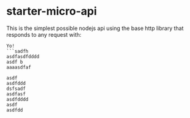 # starter-micro-api

This is the simplest possible nodejs api using the base http library that responds to any request with:   
```ddd
Yo! 
```sadfh
asdfasdfdddd
asdf b
aaaasdfaf

asdf
asdfddd
dsfsadf
asdfasf
asdfdddd
asdf
asdfdd
